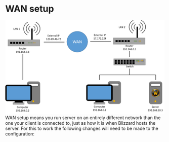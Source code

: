 # WAN setup

![NetworkMap](../_media/ee517b15e6482e293e392fdf70342b4c.png "Network Map")WAN setup means you run server on an entirely different network than the one your client is connected to, just as how it is when Blizzard hosts the server. For this to work the following changes will need to be made to the configuration:
